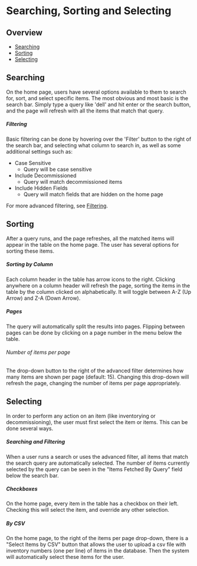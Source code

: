 # Searching, Sorting and Selecting

## Overview

* [Searching](#searching)
* [Sorting](#sorting)
* [Selecting](#selecting)

## Searching <a name='searching'></a>

On the home page, users have several options available to them to search for, sort, and select specific items. The most obvious and most basic is the search bar. Simply type a query like 'dell' and hit enter or the search button, and the page will refresh with all the items that match that query.

##### Filtering

Basic filtering can be done by hovering over the 'Filter' button to the right of the search bar, and selecting what column to search in, as well as some additional settings such as:

* Case Sensitive
  * Query will be case sensitive
* Include Decommissioned
  * Query will match decommissioned items
* Include Hidden Fields
  * Query will match fields that are hidden on the home page

For more advanced filtering, see [Filtering](filtering.md).

## Sorting <a name='sorting'></a>

After a query runs, and the page refreshes, all the matched items will appear in the table on the home page. The user has several options for sorting these items.

##### Sorting by Column

Each column header in the table has arrow icons to the right. Clicking anywhere on a column header will refresh the page, sorting the items in the table by the column clicked on alphabetically. It will toggle between A-Z (Up Arrow) and Z-A (Down Arrow).

##### Pages

The query will automatically split the results into pages. Flipping between pages can be done by clicking on a page number in the menu below the table.

###### Number of items per page

The drop-down button to the right of the advanced filter determines how many items are shown per page (default: 15). Changing this drop-down will refresh the page, changing the number of items per page appropriately.

## Selecting <a name='selecting'></a>

In order to perform any action on an item (like inventorying or decommissioning), the user must first select the item or items. This can be done several ways.

##### Searching and Filtering

When a user runs a search or uses the advanced filter, all items that match the search query are automatically selected. The number of items currently selected by the query can be seen in the "Items Fetched By Query" field below the search bar.

##### Checkboxes

On the home page, every item in the table has a checkbox on their left. Checking this will select the item, and override any other selection.

##### By CSV

On the home page, to the right of the items per page drop-down, there is a "Select Items by CSV" button that allows the user to upload a csv file with inventory numbers (one per line) of items in the database. Then the system will automatically select these items for the user.
